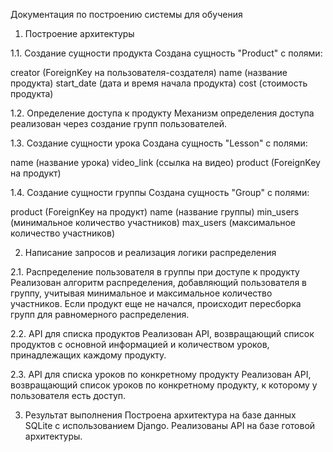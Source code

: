 Документация по построению системы для обучения

1. Построение архитектуры

1.1. Создание сущности продукта
Создана сущность "Product" с полями:

creator (ForeignKey на пользователя-создателя)
name (название продукта)
start_date (дата и время начала продукта)
cost (стоимость продукта)

1.2. Определение доступа к продукту
Механизм определения доступа реализован через создание групп пользователей.

1.3. Создание сущности урока
Создана сущность "Lesson" с полями:

name (название урока)
video_link (ссылка на видео)
product (ForeignKey на продукт)

1.4. Создание сущности группы
Создана сущность "Group" с полями:

product (ForeignKey на продукт)
name (название группы)
min_users (минимальное количество участников)
max_users (максимальное количество участников)

2. Написание запросов и реализация логики распределения

2.1. Распределение пользователя в группы при доступе к продукту
Реализован алгоритм распределения, добавляющий пользователя в группу, учитывая минимальное и максимальное количество участников. Если продукт еще не начался, происходит пересборка групп для равномерного распределения.

2.2. API для списка продуктов
Реализован API, возвращающий список продуктов с основной информацией и количеством уроков, принадлежащих каждому продукту.

2.3. API для списка уроков по конкретному продукту
Реализован API, возвращающий список уроков по конкретному продукту, к которому у пользователя есть доступ.

3. Результат выполнения
Построена архитектура на базе данных SQLite с использованием Django.
Реализованы API на базе готовой архитектуры.
